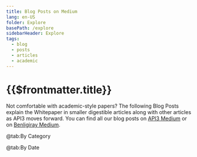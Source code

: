 ```yaml
---
title: Blog Posts on Medium
lang: en-US
folder: Explore
basePath: /explore
sidebarHeader: Explore
tags:
  - blog
  - posts
  - articles
  - academic
---
```


# {{$frontmatter.title}}

Not comfortable with academic-style papers? The following Blog Posts explain the
Whitepaper in smaller digestible articles along with other articles as API3
moves forward. You can find all our blog posts on
[API3 Medium](https://medium.com/api3) or on
[Benligiray Medium](https://bbenligiray.medium.com).

<TabsOld2>

@tab:By Category

<BlogPosts show="byCategories" id="tab2-blog-post-1"/>

@tab:By Date

<BlogPosts show="byDates" id="tab2-blog-post-2"/>

</TabsOld2>
